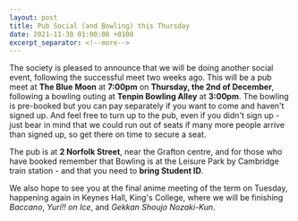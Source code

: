 ```yaml
---
layout: post
title: Pub Social (and Bowling) this Thursday
date: 2021-11-30 01:00:00 +0100
excerpt_separator: <!--more-->
---
```


The society is pleased to announce that we will be doing another social event, following the successful meet two weeks ago. This will be a pub meet at **The Blue Moon** at **7:00pm** on **Thursday, the 2nd of December**, following a bowling outing at **Tenpin Bowling Alley** at **3:00pm**.<!--more--> The bowling is pre-booked but you can pay separately if you want to come and haven't signed up. And feel free to turn up to the pub, even if you didn't sign up - just bear in mind that we could run out of seats if many more people arrive than signed up, so get there on time to secure a seat.

The pub is at **2 Norfolk Street**, near the Grafton centre, and for those who have booked remember that Bowling is at the Leisure Park by Cambridge train station - and that you need to **bring Student ID**. 

We also hope to see you at the final anime meeting of the term on Tuesday, happening again in Keynes Hall, King's College, where we will be finishing _Baccano_, _Yuri!! on Ice_, and _Gekkan Shoujo Nozaki-Kun_.